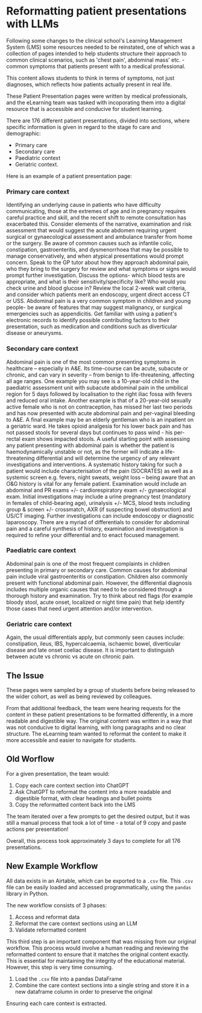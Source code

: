 # Reformatting patient presentations with LLMs
Following some changes to the clinical school's Learning Management System (LMS) some resources needed to be reinstated, one of which was a collection of pages intended to help students structure their approach to common clinical scenarios, such as 'chest pain', abdominal mass' etc. - common symptoms that patients present with to a medical professional.

This content allows students to think in terms of symptoms, not just diagnoses, which reflects how patients actually present in real life.

These Patient Presentation pages were written by medical professionals, and the eLearning team was tasked with incoporating them into a digital resource that is accessible and conducive for student learning.

There are 176 different patient presentations, divided into sections, where specific information is given in regard to the stage fo care and demographic:
- Primary care
- Secondary care
- Paediatric context
- Geriatric context.

Here is an example of a patient presentation page:

### Primary care context
Identifying an underlying cause in patients who have difficulty communicating, those at the extremes of age and in pregnancy requires careful practice and skill, and the recent shift to remote consultation has exacerbated this. Consider elements of the narrative, examination and risk assessment that would suggest the acute abdomen requiring urgent surgical or gynaecological assessment and ambulance transfer from home or the surgery. Be aware of common causes such as infantile colic, constipation, gastroenteritis, and dysmenorrhoea that may be possible to manage conservatively, and when atypical presentations would prompt concern. Speak to the GP tutor about how they approach abdominal pain, who they bring to the surgery for review and what symptoms or signs would prompt further investigation. Discuss the options- which blood tests are appropriate, and what is their sensitivity/specificity like? Who would you check urine and blood glucose in? Review the local 2-week wait criteria, and consider which patients merit an endoscopy, urgent direct access CT or USS. Abdominal pain is a very common symptom in children and young people- be aware of features that may suggest malignancy, or surgical emergencies such as appendicitis. Get familiar with using a patient's electronic records to identify possible contributing factors to their presentation, such as medication and conditions such as diverticular disease or aneurysms.

### Secondary care context
Abdominal pain is one of the most common presenting symptoms in healthcare – especially in A&E. Its time-course can be acute, subacute or chronic, and can vary in severity – from benign to life-threatening, affecting all age ranges. One example you may see is a 10-year-old child in the paediatric assessment unit with subacute abdominal pain in the umbilical region for 5 days followed by localisation to the right iliac fossa with fevers and reduced oral intake. Another example is that of a 20-year-old sexually active female who is not on contraception, has missed her last two periods and has now presented with acute abdominal pain and per-vaginal bleeding to A&E. A final example may be an elderly gentleman who is an inpatient on a geriatric ward. He takes opioid analgesia for his lower back pain and has not passed stools for several days but continues to pass wind - his per-rectal exam shows impacted stools. A useful starting point with assessing any patient presenting with abdominal pain is whether the patient is haemodynamically unstable or not, as the former will indicate a life-threatening differential and will determine the urgency of any relevant investigations and interventions. A systematic history taking for such a patient would include characterisation of the pain (SOCRATES) as well as a systemic screen e.g. fevers, night sweats, weight loss – being aware that an O&G history is vital for any female patient. Examination would include an abdominal and PR exams +/- cardiorespiratory exam +/- gynaecological exam. Initial investigations may include a urine pregnancy test (mandatory in females of child-bearing age), urinalysis +/- MCS, blood tests including group & screen +/- crossmatch, AXR (if suspecting bowel obstruction) and US/CT imaging. Further investigations can include endoscopy or diagnostic laparoscopy. There are a myriad of differentials to consider for abdominal pain and a careful synthesis of history, examination and investigation is required to refine your differential and to enact focused management.

### Paediatric care context
Abdominal pain is one of the most frequent complaints in children presenting in primary or secondary care. Common causes for abdominal pain include viral gastroenteritis or constipation. Children also commonly present with functional abdominal pain. However, the differential diagnosis includes multiple organic causes that need to be considered through a thorough history and examination. Try to think about red flags (for example bloody stool, acute onset, localized or night time pain) that help identify those cases that need urgent attention and/or intervention.

### Geriatric care context
Again, the usual differentials apply, but commonly seen causes include: constipation, ileus, IBS, hypercalcaemia, ischaemic bowel, diverticular disease and late onset coeliac disease. It is important to distinguish between acute vs chronic vs acute on chronic pain.

## The Issue
These pages were sampled by a group of students before being released to the wider cohort, as well as being reviewed by colleagues.

From that additional feedback, the team were hearing requests for the content in these patient presentations to be formatted differently, in a more readable and digestible way. The original content was written in a way that was not conducive to digital learning, with long paragraphs and no clear structure. The eLearning team wanted to reformat the content to make it more accessible and easier to navigate for students.

## Old Worflow
For a given presentation, the team would:
1. Copy each care context section into ChatGPT
2. Ask ChatGPT to reformat the content into a more readable and digestible format, with clear headings and bullet points
3. Copy the reformatted content back into the LMS

The team iterated over a few prompts to get the desired output, but it was still a manual process that took a lot of time - a total of 9 copy and paste actions per presentation!

Overall, this process took approximately 3 days to complete for all 176 presentations.

## New Example Workflow
All data exists in an Airtable, which can be exported to a `.csv` file. This `.csv` file can be easily loaded and accessed programmatically, using the `pandas` library in Python.

The new workflow consists of 3 phases:

1. Access and reformat data
2. Reformat the care context sections using an LLM
3. Validate reformatted content

This third step is an important component that was missing from our original workflow. This process would involve a human reading and reviewing the reformatted content to ensure that it matches the original content exactly. This is essential for maintaining the integrity of the educational material. However, this step is very time consuming.

1. Load the `.csv` file into a pandas DataFrame
2. Combine the care context sections into a single string and store it in a new dataframe column in order to preserve the original

Ensuring each care context is extracted.
